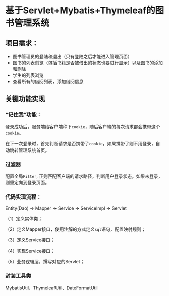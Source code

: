 # 基于Servlet+Mybatis+Thymeleaf的图书管理系统

## 项目需求：

* 图书管理员的登陆和退出（只有登陆之后才能进入管理页面）
* 图书的列表浏览（包括书籍是否被借出的状态也要进行显示）以及图书的添加和删除
* 学生的列表浏览
* 查看所有的借阅列表，添加借阅信息

## 关键功能实现

### “记住我”功能：

登录成功后，服务端给客户端种下`cookie`，随后客户端的每次请求都会携带这个`cookie`。

在下一次登录时，首先判断请求是否携带了`cookie`，如果携带了则不用登录，自动跳转管理系统首页。

### 过滤器

配置全局`Filter`, 正则匹配客户端的请求路径，判断用户登录状态。如果未登录，则重定向到登录页面。

### 代码实现流程：

Entity(Dao) -> Mapper -> Service -> ServiceImpl -> Servlet

（1）定义实体类；

（2）定义Mapper接口，使用注解的方式定义`sql`语句，配置映射规则；

（3）定义Service接口；

（4）实现Service接口；

（5）业务逻辑层，撰写对应的Servlet；

### 封装工具类

MybatisUtil、ThymeleafUtil、DateFormatUtil